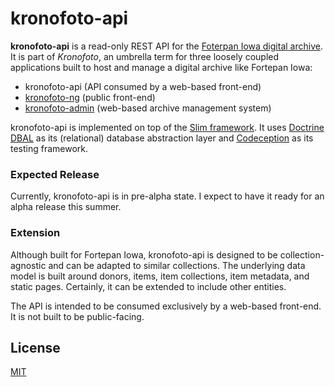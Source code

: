 # kronofoto-api

**kronofoto-api** is a read-only REST API for the [Foterpan Iowa digital archive](http://fortepan.us). 
It is part of *Kronofoto*, an umbrella term for three loosely coupled applications built to host and
manage a digital archive like Fortepan Iowa:

* kronofoto-api (API consumed by a web-based front-end) 
* [kronofoto-ng](https://github.com/ic4f/kronofoto-ng) (public front-end)
* [kronofoto-admin](https://github.com/ic4f/kronofoto-admin) (web-based archive management system)

kronofoto-api is implemented on top of the [Slim framework](https://github.com/slimphp/Slim). It
uses [Doctrine DBAL](https://github.com/doctrine/dbal) as its (relational) database abstraction
layer and [Codeception](https://github.com/Codeception/Codeception) as its testing framework.

### Expected Release 
Currently, kronofoto-api is in pre-alpha state. I expect to have it ready for an alpha release this summer.

### Extension 
Although built for Fortepan Iowa, kronofoto-api is designed to be collection-agnostic and
can be adapted to similar collections. The underlying data model is built around donors, items, item
collections, item metadata, and static pages. Certainly, it can be extended to include other
entities. 

The API is intended to be consumed exclusively by a web-based front-end. It is not built to be
public-facing.

## License 
[MIT](LICENSE)
